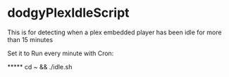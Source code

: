 # dodgyPlexIdleScript

This is for detecting when a plex embedded player has been idle for more than 15 minutes

Set it to Run every minute with Cron:

  ***** cd ~ && ./idle.sh
